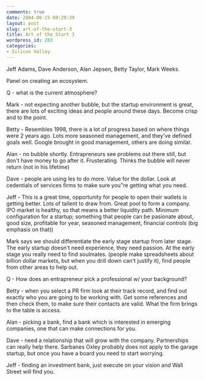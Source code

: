 ```yaml
---
comments: true
date: 2004-06-15 09:29:39
layout: post
slug: art-of-the-start-3
title: Art of the Start 3
wordpress_id: 283
categories:
- Silicon Valley
---
```


Jeff Adams, Dave Anderson, Alan Jepsen, Betty Taylor, Mark Weeks.

Panel on creating an ecosystem.

Q - what is the current atmosphere?

Mark - not expecting another bubble, but the startup environment is great, there are lots of exciting ideas and people around these days. Become crisp and to the point.

Betty - Resembles 1998, there is a lot of progress based on where things were 2 years ago. Lots more seasoned management, and they've defined goals well. Google brought in good management, others are doing similar.

Alan - no bubble shortly. Entrapreneurs see problems out there still, but don't have money to go after it. Frusterating. Thinks the bubble will never return (not in his lifetime)

Dave - people are using les to do more. Value for the dollar. Look at cedentials of services firms to make sure you"re getting what you need.

Jeff - This is a great time, opportunity for people to open their wallets is getting better. Lots of tallent to draw from. Great pool to form a company. IPO market is healthy, so that means a better liquidity path. Minimum configuration for a startup; something that people can be pasionate about, good size, profitable for year, seasoned management, financial controls (big emphasis on that))

Mark says we should differentiate the early stage startup from later stage. The early startup doesn't need experience, they need passion. At the early stage you really need to find soulmates. (people make spreadsheets about billion dollar markets, but when you drill down can't justify it), find people from other areas to help out.

Q - How does an entrapreneur pick a professional w/ your background?

Betty - when you select a PR firm look at their track record, and find out exactly who you are going to be working with. Get some references and then check them, to make sure their contacts are valid. What the firm brings to the table is access.

Alan - picking a bank, find a bank which is interested in emerging companies, one that can make connections for you.

Dave - need a relationship that will grow with the company. Partnerships can really help there. Sarbanes Oxley probably does not apply to the garage startup, but once you have a board you need to start worrying.

Jeff - finding an investment bank, just execute on your vision and Wall Street will find you.
